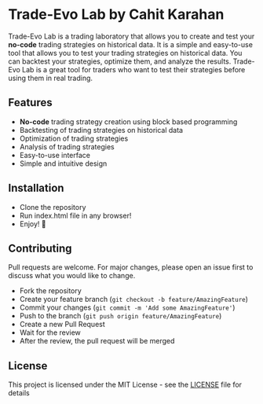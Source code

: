 # Trade-Evo Lab by Cahit Karahan

Trade-Evo Lab is a trading laboratory that allows you to create and test your **no-code** trading strategies on historical data. It is a simple and easy-to-use tool that allows you to test your trading strategies on historical data. You can backtest your strategies, optimize them, and analyze the results. Trade-Evo Lab is a great tool for traders who want to test their strategies before using them in real trading.

## Features
- **No-code** trading strategy creation using block based programming
- Backtesting of trading strategies on historical data
- Optimization of trading strategies
- Analysis of trading strategies
- Easy-to-use interface
- Simple and intuitive design

## Installation
- Clone the repository
- Run index.html file in any browser!
- Enjoy! 🚀

## Contributing

Pull requests are welcome. For major changes, please open an issue first to discuss what you would like to change.

- Fork the repository
- Create your feature branch (`git checkout -b feature/AmazingFeature`)
- Commit your changes (`git commit -m 'Add some AmazingFeature'`)
- Push to the branch (`git push origin feature/AmazingFeature`)
- Create a new Pull Request
- Wait for the review
- After the review, the pull request will be merged

## License

This project is licensed under the MIT License - see the [LICENSE](LICENSE) file for details